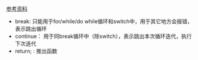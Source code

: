 [参考资料](http://www.cnblogs.com/jiechn/p/3989849.html)

* break: 只能用于for/while/do while循环和switch中，用于其它地方会报错，表示跳出循环
* continue： 用于同break循环中（除switch），表示跳出本次循环迭代，执行下次迭代
* return; : 推出函数

